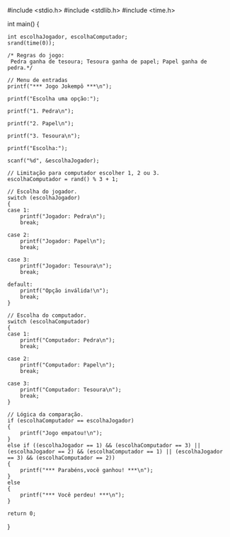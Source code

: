 #include <stdio.h>
#include <stdlib.h>
#include <time.h>

int main()
{

    int escolhaJogador, escolhaComputador;
    srand(time(0));

    /* Regras do jogo:
     Pedra ganha de tesoura; Tesoura ganha de papel; Papel ganha de pedra.*/

    // Menu de entradas
    printf("*** Jogo Jokempô ***\n");

    printf("Escolha uma opção:");

    printf("1. Pedra\n");

    printf("2. Papel\n");

    printf("3. Tesoura\n");

    printf("Escolha:");

    scanf("%d", &escolhaJogador);

    // Limitação para computador escolher 1, 2 ou 3.
    escolhaComputador = rand() % 3 + 1;

    // Escolha do jogador.
    switch (escolhaJogador)
    {
    case 1:
        printf("Jogador: Pedra\n");
        break;

    case 2:
        printf("Jogador: Papel\n");
        break;

    case 3:
        printf("Jogador: Tesoura\n");
        break;

    default:
        printf("Opção inválida!\n");
        break;
    }

    // Escolha do computador.
    switch (escolhaComputador)
    {
    case 1:
        printf("Computador: Pedra\n");
        break;

    case 2:
        printf("Computador: Papel\n");
        break;

    case 3:
        printf("Computador: Tesoura\n");
        break;
    }

    // Lógica da comparação.
    if (escolhaComputador == escolhaJogador)
    {
        printf("Jogo empatou!\n");
    }
    else if ((escolhaJogador == 1) && (escolhaComputador == 3) || (escolhaJogador == 2) && (escolhaComputador == 1) || (escolhaJogador == 3) && (escolhaComputador == 2))
    {
        printf("*** Parabéns,você ganhou! ***\n");
    }
    else
    {
        printf("*** Você perdeu! ***\n");
    }

    return 0;
}
